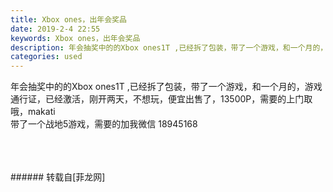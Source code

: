 ```yaml
---
title: Xbox ones，出年会奖品
date: 2019-2-4 22:55
keywords: Xbox ones，出年会奖品
description: 年会抽奖中的的Xbox ones1T ,已经拆了包装，带了一个游戏，和一个月的，游戏通行证，已经激活，刚开两天，不想玩，便宜出售了，13500P，需要的上门取哦，makati 带了一个战地5游戏，需要的加我微信 18945168
categories: used
---
```

<td class="t_f" id="postmessage_2917246">

年会抽奖中的的Xbox ones1T ,已经拆了包装，带了一个游戏，和一个月的，游戏通行证，已经激活，刚开两天，不想玩，便宜出售了，13500P，需要的上门取哦，makati <br/>
带了一个战地5游戏，需要的加我微信 18945168<br/>
<img alt="" border="0" class="zoom" data-cf-modified-4f3ef26246e816c98290b5ed-="" file="http://www.flw.ph/data/appbyme/upload/image/201902/04/Lvh65MP5koaO.jpg" id="aimg_L305o" lazyloadthumb="1" onclick="" onmouseover="" src="http://www.flw.ph/data/appbyme/upload/image/201902/04/Lvh65MP5koaO.jpg"/><br/>
<br/>
<img alt="" border="0" class="zoom" data-cf-modified-4f3ef26246e816c98290b5ed-="" file="http://www.flw.ph/data/appbyme/upload/image/201902/04/bespjevmJmR9.jpg" id="aimg_WV8yC" lazyloadthumb="1" onclick="" onmouseover="" src="http://www.flw.ph/data/appbyme/upload/image/201902/04/bespjevmJmR9.jpg"/><br/>
<br/>
<img alt="" border="0" class="zoom" data-cf-modified-4f3ef26246e816c98290b5ed-="" file="http://www.flw.ph/data/appbyme/upload/image/201902/04/2fYj6pXfttcw.jpg" id="aimg_DZaru" lazyloadthumb="1" onclick="" onmouseover="" src="http://www.flw.ph/data/appbyme/upload/image/201902/04/2fYj6pXfttcw.jpg"/><br/>
<br/>
</td>
###### 转载自[菲龙网]
